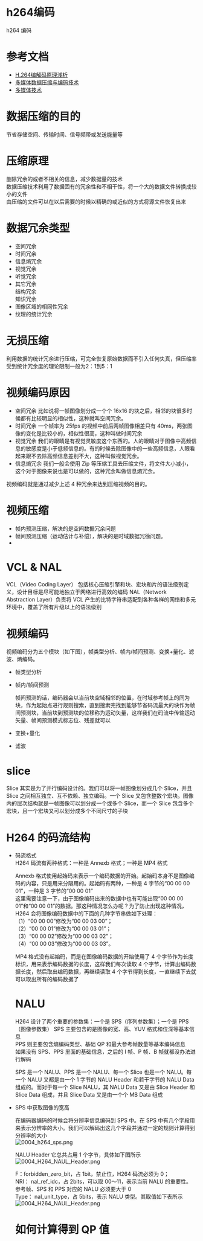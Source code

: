 # h264编码

h264 编码

# 参考文档
* [H.264编解码原理浅析](https://zhuanlan.zhihu.com/p/158392753)
* [多媒体数据压缩与编码技术](https://wenku.baidu.com/view/b4dcc68c9dc3d5bbfd0a79563c1ec5da51e2d672.html?_wkts_=1702972386532)
* [多媒体技术](https://wenku.baidu.com/view/60c4f40e31126edb6e1a100d?aggId=b4dcc68c9dc3d5bbfd0a79563c1ec5da51e2d672&fr=catalogMain_text_ernie_recall_backup_new%3Awk_recommend_main3&_wkts_=1703060843451)

# 数据压缩的目的

  节省存储空间、传输时间、信号频带或发送能量等

# 压缩原理

  删除冗余的或者不相关的信息，减少数据量的技术  
  数据压缩技术利用了数据固有的冗余性和不相干性，将一个大的数据文件转换成较小的文件  
  由压缩的文件可以在以后需要的时候以精确的或近似的方式将源文件恢复出来  

# 数据冗余类型

* 空间冗余
* 时间冗余
* 信息熵冗余
* 视觉冗余
* 听觉冗余
* 其它冗余  
    结构冗余  
    知识冗余  
* 图像区域的相同性冗余
* 纹理的统计冗余

# 无损压缩

利用数据的统计冗余进行压缩，可完全恢复原始数据而不引入任何失真，但压缩率受到统计冗余度的理论限制一般为2：1到5：1


# 视频编码原因

* 空间冗余 比如说将一帧图像划分成一个个 16x16 的块之后，相邻的块很多时候都有比较明显的相似性，这种就叫空间冗余。 
* 时间冗余 一个帧率为 25fps 的视频中前后两帧图像相差只有 40ms，两张图像的变化是比较小的，相似性很高，这种叫做时间冗余   
* 视觉冗余 我们的眼睛是有视觉灵敏度这个东西的。人的眼睛对于图像中高频信息的敏感度是小于低频信息的。有的时候去除图像中的一些高频信息，人眼看起来跟不去除高频信息差别不大，这种叫做视觉冗余。 
* 信息熵冗余 我们一般会使用 Zip 等压缩工具去压缩文件，将文件大小减小，这个对于图像来说也是可以做的，这种冗余叫做信息熵冗余。

视频编码就是通过减少上述 4 种冗余来达到压缩视频的目的。

# 视频压缩

* 帧内预测压缩，解决的是空间数据冗余问题
* 帧间预测压缩（运动估计与补偿），解决的是时域数据冗徐问题。
* 

# VCL & NAL

VCL（Video Coding Layer） 包括核心压缩引擎和块、宏块和片的语法级别定义，设计目标是尽可能地独立于网络进行高效的编码
NAL（Network Abstraction Layer）负责将 VCL 产生的比特字符串适配到各种各样的网络和多元环境中，覆盖了所有片级以上的语法级别

# 视频编码

视频编码分为五个模块（如下图），帧类型分析、帧内/帧间预测、变换+量化、滤波、熵编码。

* 帧类型分析
  
* 帧内/帧间预测
  
  帧间预测的话，编码器会以当前块空域相邻的位置，在时域参考帧上的同为块，作为起始点进行规则搜索，直到搜索完找到能够节省码流最大的块作为帧间预测块，当前块到预测块的位移称为运动矢量，这样我们在码流中传输运动矢量、帧间预测模式标志位、残差就可以

* 变换+量化

* 滤波

# slice 

Slice 其实是为了并行编码设计的。我们可以将一帧图像划分成几个 Slice，并且 Slice 之间相互独立、互不依赖、独立编码。一个 Slice 又包含整数个宏块。图像内的层次结构就是一帧图像可以划分成一个或多个 Slice，而一个 Slice 包含多个宏块，且一个宏块又可以划分成多个不同尺寸的子块

# H264 的码流结构

* 码流格式  
  H264 码流有两种格式：一种是 Annexb 格式；一种是 MP4 格式  

  Annexb 格式使用起始码来表示一个编码数据的开始。起始码本身不是图像编码的内容，只是用来分隔用的。起始码有两种，一种是 4 字节的“00 00 00 01”，一种是 3 字节的“00 00 01”  
  这里需要注意一下，由于图像编码出来的数据中也有可能出现“00 00 00 01”和“00 00 01”的数据。那这种情况怎么办呢？为了防止出现这种情况，H264 会将图像编码数据中的下面的几种字节串做如下处理：  
  （1）“00 00 00”修改为“00 00 03 00”；  
  （2）“00 00 01”修改为“00 00 03 01”；  
  （3）“00 00 02”修改为“00 00 03 02”；  
  （4）“00 00 03”修改为“00 00 03 03”。  

  MP4 格式没有起始码，而是在图像编码数据的开始使用了 4 个字节作为长度标识，用来表示编码数据的长度，这样我们每次读取 4 个字节，计算出编码数据长度，然后取出编码数据，再继续读取 4 个字节得到长度，一直继续下去就可以取出所有的编码数据了

  # NALU

  H264 设计了两个重要的参数集：一个是 SPS（序列参数集）；一个是 PPS（图像参数集）
  SPS 主要包含的是图像的宽、高、YUV 格式和位深等基本信息   
  PPS 则主要包含熵编码类型、基础 QP 和最大参考帧数量等基本编码信息   
  如果没有 SPS、PPS 里面的基础信息，之后的 I 帧、P 帧、B 帧就都没办法进行解码

  SPS 是一个 NALU、PPS 是一个 NALU、每一个 Slice 也是一个 NALU。每一个 NALU 又都是由一个 1 字节的 NALU Header 和若干字节的 NALU Data 组成的。而对于每一个 Slice NALU，其 NALU Data 又是由 Slice Header 和 Slice Data 组成，并且 Slice Data 又是由一个个 MB Data 组成

* SPS 中获取图像的宽高
  
  在编码器编码的时候会将分辨率信息编码到 SPS 中。在 SPS 中有几个字段用来表示分辨率的大小。我们可以解码出这几个字段并通过一定的规则计算得到分辨率的大小  
  ![0004_h264_sps.png](images/0004_h264_sps.png)


  NALU Header 它总共占用 1 个字节，具体如下图所示  
  ![0004_H264_NAUL_Header.png](images/0004_H264_NAUL_Header.png)

  F：forbidden_zero_bit，占 1bit，禁止位，H264 码流必须为 0；  
  NRI： nal_ref_idc，占 2bits，可以取 00～11，表示当前 NALU 的重要性。参考帧、SPS 和 PPS 对应的 NALU 必须要大于 0  
  Type： nal_unit_type，占 5bits，表示 NALU 类型。其取值如下表所示   
  ![0004_H264_NAUL_Header.png](images/0004_H264_NAUL_Header.png)

  # 如何计算得到 QP 值
